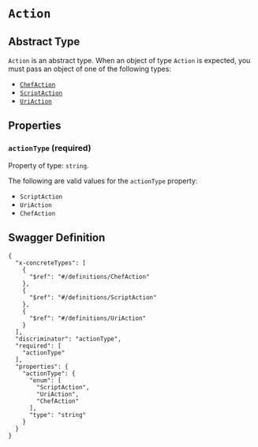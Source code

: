 # `Action` #




## Abstract Type ##

`Action` is an abstract type. When an object of type `Action` is expected, you must pass an object of
one of the following types:

  + [`ChefAction`](./../definitions/ChefAction.mkd)
  + [`ScriptAction`](./../definitions/ScriptAction.mkd)
  + [`UriAction`](./../definitions/UriAction.mkd)




## Properties ##

### `actionType` (required) ###




Property of type: `string`.

 
The following are valid values for the `actionType` property:
  + `ScriptAction`
  + `UriAction`
  + `ChefAction`






## Swagger Definition ##

    {
      "x-concreteTypes": [
        {
          "$ref": "#/definitions/ChefAction"
        }, 
        {
          "$ref": "#/definitions/ScriptAction"
        }, 
        {
          "$ref": "#/definitions/UriAction"
        }
      ], 
      "discriminator": "actionType", 
      "required": [
        "actionType"
      ], 
      "properties": {
        "actionType": {
          "enum": [
            "ScriptAction", 
            "UriAction", 
            "ChefAction"
          ], 
          "type": "string"
        }
      }
    }
